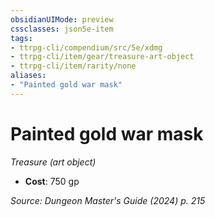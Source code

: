 ```yaml
---
obsidianUIMode: preview
cssclasses: json5e-item
tags:
- ttrpg-cli/compendium/src/5e/xdmg
- ttrpg-cli/item/gear/treasure-art-object
- ttrpg-cli/item/rarity/none
aliases: 
- "Painted gold war mask"
---
```

# Painted gold war mask
*Treasure (art object)*  


- **Cost**: 750 gp

*Source: Dungeon Master's Guide (2024) p. 215*
